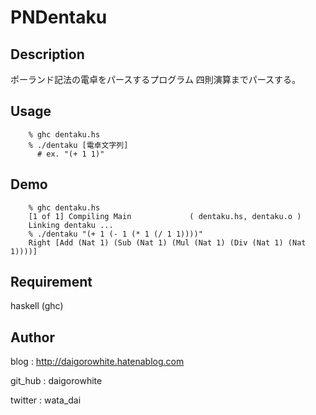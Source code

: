 PNDentaku
=========
## Description
ポーランド記法の電卓をパースするプログラム
四則演算までパースする。

## Usage
        % ghc dentaku.hs
        % ./dentaku [電卓文字列]
          # ex. "(+ 1 1)"

## Demo
        % ghc dentaku.hs 
        [1 of 1] Compiling Main             ( dentaku.hs, dentaku.o )
        Linking dentaku ...
        % ./dentaku "(+ 1 (- 1 (* 1 (/ 1 1))))"
        Right [Add (Nat 1) (Sub (Nat 1) (Mul (Nat 1) (Div (Nat 1) (Nat 1))))]

## Requirement
haskell (ghc)

## Author
blog    : http://daigorowhite.hatenablog.com

git_hub : daigorowhite

twitter : wata_dai
